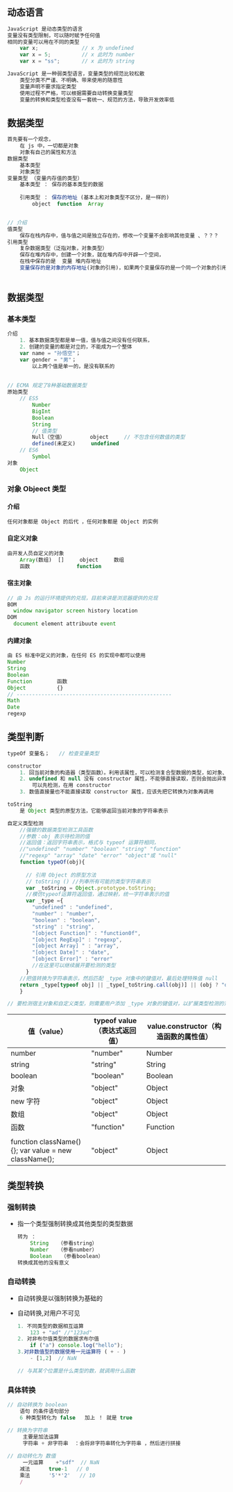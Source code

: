 ## 动态语言

```js
JavaScript 是动态类型的语言
变量没有类型限制，可以随时赋予任何值
相同的变量可以用在不同的类型
    var x;				// x 为 undefined
    var x = 5;			// x 此时为 number
    var x = "ss";		// x 此时为 string

JavaScript 是一种弱类型语言，变量类型的规范比较松散
	类型分类不严谨、不明确、带来使用的随意性
	变量声明不要求指定类型
	使用过程不严格，可以根据需要自动转换变量类型
	变量的转换和类型检查没有一套统一、规范的方法，导致开发效率低
```



## 数据类型

```js
首先要有一个观念，
	在 js 中，一切都是对象
	对象有自己的属性和方法
数据类型
	基本类型
    对象类型
变量类型 （变量内存值的类型）
	基本类型 ： 保存的基本类型的数据
    	
    引用类型 ： 保存的地址 (基本上和对象类型不区分，是一样的)    
		object  function  Array


// 介绍
值类型
	保存在栈内存中，值与值之间是独立存在的，修改一个变量不会影响其他变量 、？？？
引用类型
	复杂数据类型（泛指对象，对象类型）
    保存在堆内存中，创建一个对象，就在堆内存中开辟一个空间，
    在栈中保存的是  变量 堆内存地址
    变量保存的是对象的内存地址(对象的引用)，如果两个变量保存的是一个同一个对象的引用，当通过一个变量修改属性时，另一个量也会改变
    
```



## 数据类型 

### 基本类型

```js
介绍
	1. 基本数据类型都是单一值，值与值之间没有任何联系，
    2. 创建的变量的都是对立的，不能成为一个整体
    var name = "孙悟空"；
    var gender = "男"；
        以上两个值是单一的，是没有联系的
        
        
// ECMA 规定了8种基础数据类型
原始类型
	// ES5
        Number
        BigInt
        Boolean
        String
        // 值类型
        Null（空值）		object     // 不包含任何数值的类型
        defined(未定义) 	 undefined
    // ES6
        Symbol 
对象
	Object 
```

### 对象 Objeect 类型

#### 介绍

```go
任何对象都是 Object 的后代 ，任何对象都是 Object 的实例
```

#### 自定义对象

```js
由开发人员自定义的对象  
    Array(数组)  []	  object	 数组
    函数          	 function
```

#### 宿主对象

```js
// 由 Js 的运行环境提供的兑现，目前来讲是浏览器提供的兑现
BOM 
  window navigator screen history location
DOM
  document element attribuute event
```

#### 内建对象

```js
由 ES 标准中定义的对象，在任何 ES 的实现中都可以使用
Number 
String 
Boolean 
Function 	    函数
Object 			{}
// --------------------------------------------------
Math 
Date
regexp
```









## 类型判断

```js
typeOf 变量名；   // 检查变量类型

constructor
	1. 回当前对象的构造器（类型函数）。利用该属性，可以检测复合型数据的类型，如对象、数组和函数
    2. undefined 和 null 没有 constructor 属性，不能够直接读取，否则会抛出异常
   		可以先检测，在用 constructor
    3. 数值直接量也不能直接读取 constructor 属性，应该先把它转换为对象再调用

toString 
	是 Object 类型的原型方法，它能够返回当前对象的字符串表示

自定义类型检测    
    //强健的数据类型检测工具函数
    //参数：obj 表示待检测的值
    //返回值：返回字符串表示，格式与 typeof 运算符相同，
    //"undefined" "number" "boolean" "string" "function"
    //"regexp" "array" "date" "error" "object"或 "null"
    function typeOf(obj){
        
      // 引用 Object 的原型方法 
      // toString () //列奉所有可能的类型字符串表示
      var _toString = Object.prototype.toString; 
      //模仿typeof运算符返回值，通过映射，统一字符串表示的值 
      var _type ={
        "undefined" : "undefined",
        "number" : "number",
        "boolean" : "boolean",
        "string" : "string",
        "[object Function]" : "function0f",
        "[object RegExp]" : "regexp",
        "[object Array] " : "array",
        "[object Date]" : "date",
        "[object Error]" : "error"
        //在这里可以继续展开要检测的类型
      }
    //把值转换为字符串表示，然后匹配 _type 对象中的键值对，最后处理特殊值 null
    return _type[typeof obj] || _type[_toString.call(obj)] || (obj ? "object" :"null");
    } 

// 要检测宿主对象和自定义类型，则需要用户添加 _type 对象的键值对，以扩展类型检测的范围。
```

| 值（value）                                           | typeof value（表达式返回值） | value.constructor（构造函数的属性值） |
| ----------------------------------------------------- | ---------------------------- | ------------------------------------- |
| number                                                | "number"                     | Number                                |
| string                                                | "string"                     | String                                |
| boolean                                               | "boolean"                    | Boolean                               |
| 对象                                                  | "object"                     | Object                                |
| new 字符                                              | "object"                     | Object                                |
| 数组                                                  | "object"                     | Object                                |
| 函数                                                  | "function"                   | Function                              |
|                                                       |                              |                                       |
| function className(){};  var value = new className(); | "object"                     | Object                                |

## 类型转换

### 强制转换

*   指一个类型强制转换成其他类型的类型数据

    ```js
    转为 ： 
    	String   （参看string）
        Number   （参看number）
        Boolean   （参看boolean）
    转换成其他的没有意义
    
    ```

### 自动转换

*   自动转换是以强制转换为基础的

*   自动转换,对用户不可见

    ```js
    1. 不同类型的数据相互运算
    	123 + "ad" //"123ad"
    2. 对非布尔值类型的数据求布尔值
    	if ("a") console.log("hello");
    3.对非数值型的数据使用一元运算符 ( + - )
        - [1,2]  // NaN
    
    // 与其某个位置是什么类型的数，就调用什么函数
    ```


### 具体转换

```js
// 自动转换为 boolean
	语句 的条件语句部分
    6 种类型转化为 false   加上 ！ 就是 true

// 转换为字符串
	 主要是加法运算 
     字符串 + 非字符串  ：会将非字符串转化为字符串 ，然后进行拼接
     
// 自动转化为 数值
     一元运算    +"sdf"  // NaN
	减法		true-1   // 0
    乘法		'5'*'2'   // 10
	/
```



